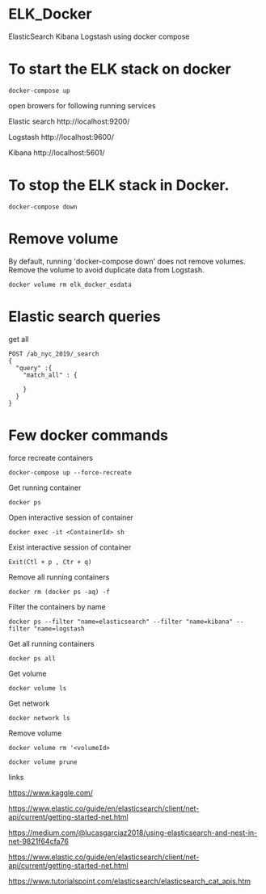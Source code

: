 # ELK_Docker
ElasticSearch Kibana Logstash using docker compose


# To start the ELK stack on docker

```
docker-compose up

``` 

open browers for following running services 

Elastic search
http://localhost:9200/

Logstash
http://localhost:9600/

Kibana
http://localhost:5601/


# To stop the ELK stack in Docker.

```
docker-compose down

``` 

# Remove volume

By default, running 'docker-compose down' does not remove volumes. Remove the volume to avoid duplicate data from Logstash.

```
docker volume rm elk_docker_esdata

``` 
# Elastic search queries

get all 

```
POST /ab_nyc_2019/_search
{
  "query" :{
    "match_all" : {
      
    }
  }
}

```


# Few docker commands
force recreate containers
```
docker-compose up --force-recreate

```

Get running container 
```
docker ps

```

Open interactive session of container 
```
docker exec -it <ContainerId> sh

```

Exist interactive session of container
```
Exit(Ctl + p , Ctr + q)

```

Remove all running containers 
```
docker rm (docker ps -aq) -f

``` 

Filter the containers by name
```
docker ps --filter "name=elasticsearch" --filter "name=kibana" --filter "name=logstash
```
Get all running containers

```
docker ps all 
```

Get volume 
```
docker volume ls
```

Get network 

```
docker network ls

```

Remove volume
```
docker volume rm '<volumeId>

docker volume prune
```


links

https://www.kaggle.com/

https://www.elastic.co/guide/en/elasticsearch/client/net-api/current/getting-started-net.html

https://medium.com/@lucasgarciaz2018/using-elasticsearch-and-nest-in-net-9821f64cfa76

https://www.elastic.co/guide/en/elasticsearch/client/net-api/current/getting-started-net.html

https://www.tutorialspoint.com/elasticsearch/elasticsearch_cat_apis.htm


